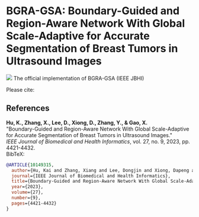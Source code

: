 # BGRA-GSA: Boundary-Guided and Region-Aware Network With Global Scale-Adaptive for Accurate Segmentation of Breast Tumors in Ultrasound Images
![](https://img.shields.io/badge/license-MIT-blue)
The official implementation of BGRA-GSA (IEEE JBHI)

Please cite:
## References

**Hu, K., Zhang, X., Lee, D., Xiong, D., Zhang, Y., & Gao, X.**  
   "Boundary-Guided and Region-Aware Network With Global Scale-Adaptive for Accurate Segmentation of Breast Tumors in Ultrasound Images."  
   *IEEE Journal of Biomedical and Health Informatics*, vol. 27, no. 9, 2023, pp. 4421-4432.  
   BibTeX:
   ```bibtex
   @ARTICLE{10149315,
     author={Hu, Kai and Zhang, Xiang and Lee, Dongjin and Xiong, Dapeng and Zhang, Yuan and Gao, Xieping},
     journal={IEEE Journal of Biomedical and Health Informatics}, 
     title={Boundary-Guided and Region-Aware Network With Global Scale-Adaptive for Accurate Segmentation of Breast Tumors in Ultrasound Images}, 
     year={2023},
     volume={27},
     number={9},
     pages={4421-4432}
   }

